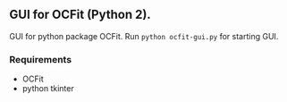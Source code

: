 ## GUI for OCFit (Python 2).

GUI for python package OCFit. Run `python ocfit-gui.py` for starting GUI.

### Requirements
* OCFit
* python tkinter

